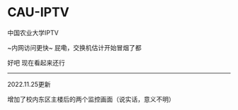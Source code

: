 # CAU-IPTV
中国农业大学IPTV

~内网访问更快~  屁嘞，交换机估计开始冒烟了都

好吧 现在看起来还行

--------
2022.11.25更新

增加了校内东区主楼后的两个监控画面（说实话，意义不明）
